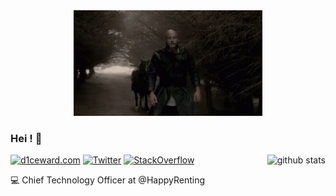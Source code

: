 <div align="center">
  <img width= "60%" src='https://raw.githubusercontent.com/D1ceWard/d1ceward/master/valhalla%20_gate.gif' alt='valhalla_gate'/>
</div>

### Hei ! 👋

<img align='right' src='https://github-readme-stats.vercel.app/api/?username=D1ceWard&show_icons=true&title_color=fff&icon_color=79ff97&text_color=9f9f9f&bg_color=151515' alt='github stats'>

[![d1ceward.com](https://img.shields.io/static/v1?label=d1ceward.com&message=%20&color=red&logo=&logoColor=white)](https://www.d1ceward.com/)
[![Twitter](https://img.shields.io/static/v1?label=Twitter&message=%20&color=blue&logo=Twitter&logoColor=white)](https://twitter.com/D1ceWard)
[![StackOverflow](https://img.shields.io/static/v1?label=StackOverflow&message=%20&color=blue&logo=StackOverflow&logoColor=white)](https://stackoverflow.com/users/7970365/d1ceward?tab=profile)


:computer: Chief Technology Officer at @HappyRenting

